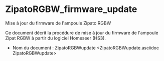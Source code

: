 # ZipatoRGBW_firmware_update
Mise à jour du firmware de l'ampoule Zipato RGBW

Ce document décrit la procédure de mise à jour du firmware de l'ampoule Zipat RGBW à partir du logiciel Homeseer (HS3).
- Nom du document : ZipatoRGBWupdate <ZipatoRGBWupdate.asciidoc ZipatoRGBWupdate>
